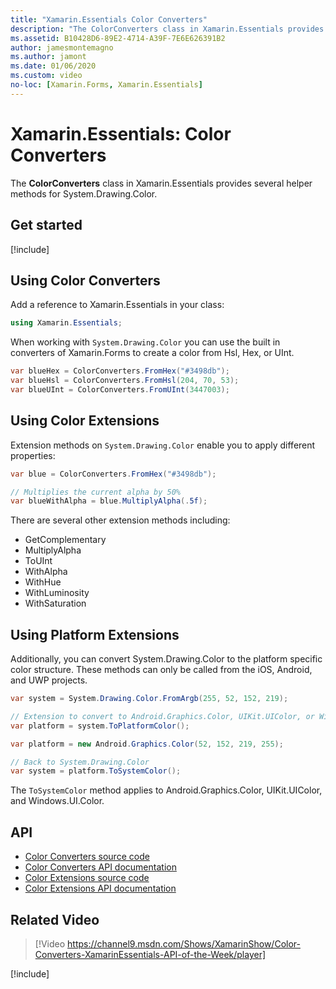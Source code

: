 ```yaml
---
title: "Xamarin.Essentials Color Converters"
description: "The ColorConverters class in Xamarin.Essentials provides several helper methods and extension methods to work with System.Drawing.Color."
ms.assetid: B10428D6-89E2-4714-A39F-7E6E626391B2
author: jamesmontemagno
ms.author: jamont
ms.date: 01/06/2020
ms.custom: video
no-loc: [Xamarin.Forms, Xamarin.Essentials]
---
```


# Xamarin.Essentials: Color Converters

The **ColorConverters** class in Xamarin.Essentials provides several helper methods for System.Drawing.Color.

## Get started

[!include[](~/essentials/includes/get-started.md)]

## Using Color Converters

Add a reference to Xamarin.Essentials in your class:

```csharp
using Xamarin.Essentials;
```

When working with `System.Drawing.Color` you can use the built in converters of Xamarin.Forms to create a color from Hsl, Hex, or UInt.

```csharp
var blueHex = ColorConverters.FromHex("#3498db");
var blueHsl = ColorConverters.FromHsl(204, 70, 53);
var blueUInt = ColorConverters.FromUInt(3447003);
```

## Using Color Extensions

Extension methods on `System.Drawing.Color` enable you to apply different properties:

```csharp
var blue = ColorConverters.FromHex("#3498db");

// Multiplies the current alpha by 50%
var blueWithAlpha = blue.MultiplyAlpha(.5f);
```

There are several other extension methods including:

- GetComplementary
- MultiplyAlpha
- ToUInt
- WithAlpha
- WithHue
- WithLuminosity
- WithSaturation

## Using Platform Extensions

Additionally, you can convert System.Drawing.Color to the platform specific color structure. These methods can only be called from the iOS, Android, and UWP projects.

```csharp
var system = System.Drawing.Color.FromArgb(255, 52, 152, 219);

// Extension to convert to Android.Graphics.Color, UIKit.UIColor, or Windows.UI.Color
var platform = system.ToPlatformColor();
```

```csharp
var platform = new Android.Graphics.Color(52, 152, 219, 255);

// Back to System.Drawing.Color
var system = platform.ToSystemColor();
```

The `ToSystemColor` method applies to Android.Graphics.Color, UIKit.UIColor, and Windows.UI.Color.

## API

- [Color Converters source code](https://github.com/xamarin/Essentials/tree/master/Xamarin.Essentials/Types/ColorConverters.shared.cs)
- [Color Converters API documentation](xref:Xamarin.Essentials.ColorConverters)
- [Color Extensions source code](https://github.com/xamarin/Essentials/tree/master/Xamarin.Essentials/Types/ColorConverters.shared.cs)
- [Color Extensions API documentation](xref:Xamarin.Essentials.ColorExtensions)

## Related Video

> [!Video https://channel9.msdn.com/Shows/XamarinShow/Color-Converters-XamarinEssentials-API-of-the-Week/player]

[!include[](~/essentials/includes/xamarin-show-essentials.md)]

